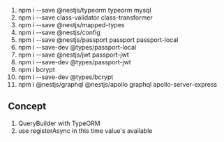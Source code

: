 1. npm i --save @nestjs/typeorm typeorm mysql
2. npm i --save class-validator class-transformer
3. npm i --save @nestjs/mapped-types
4. npm i --save @nestjs/config
5. npm i --save @nestjs/passport passport passport-local
6. npm i --save-dev @types/passport-local
7. npm i --save @nestjs/jwt passport-jwt
8. npm i --save-dev @types/passport-jwt
9. npm i bcrypt
10. npm i --save-dev @types/bcrypt
11. npm i @nestjs/graphql @nestjs/apollo graphql apollo-server-express

## Concept

1. QueryBuilder with TypeORM
2. use registerAsync in this time value's available
